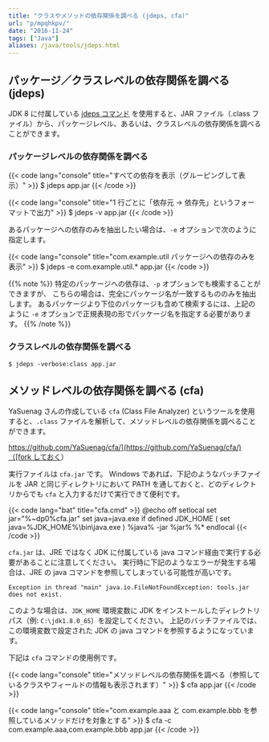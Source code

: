 ```yaml
---
title: "クラスやメソッドの依存関係を調べる (jdeps, cfa)"
url: "p/mpqhkpv/"
date: "2016-11-24"
tags: ["Java"]
aliases: /java/tools/jdeps.html
---
```


パッケージ／クラスレベルの依存関係を調べる (jdeps)
----

JDK 8 に付属している [jdeps コマンド](https://docs.oracle.com/javase/jp/8/docs/technotes/tools/unix/jdeps.html) を使用すると、JAR ファイル（.class ファイル）から、パッケージレベル、あるいは、クラスレベルの依存関係を調べることができます。

### パッケージレベルの依存関係を調べる

{{< code lang="console" title="すべての依存を表示（グルーピングして表示）" >}}
$ jdeps app.jar
{{< /code >}}


{{< code lang="console" title="1 行ごとに「依存元 -> 依存先」というフォーマットで出力" >}}
$ jdeps -v app.jar
{{< /code >}}

あるパッケージへの依存のみを抽出したい場合は、`-e` オプションで次のように指定します。

{{< code lang="console" title="com.example.util パッケージへの依存のみを表示" >}}
$ jdeps -e com.example.util.* app.jar
{{< /code >}}

{{% note %}}
特定のパッケージへの依存は、`-p`  オプションでも検索することができますが、
こちらの場合は、完全にパッケージ名が一致するもののみを抽出します。
あるパッケージより下位のパッケージも含めて検索するには、上記のように `-e` オプションで正規表現の形でパッケージ名を指定する必要があります。
{{% /note %}}

### クラスレベルの依存関係を調べる

```console
$ jdeps -verbose:class app.jar
```


メソッドレベルの依存関係を調べる (cfa)
----

YaSuenag さんの作成している `cfa` (Class File Analyzer) というツールを使用すると、`.class` ファイルを解析して、メソッドレベルの依存関係を調べることができます。

[https://github.com/YaSuenag/cfa/](https://github.com/YaSuenag/cfa/)（[fork しておく](https://github.com/ojisancancode/cfa/)）

実行ファイルは `cfa.jar` です。
Windows であれば、下記のようなバッチファイルを JAR と同じディレクトリにおいて PATH を通しておくと、どのディレクトリからでも `cfa` と入力するだけで実行できて便利です。


{{< code lang="bat" title="cfa.cmd" >}}
@echo off
setlocal
set jar="%~dp0%cfa.jar"
set java=java.exe
if defined JDK_HOME (
    set java=%JDK_HOME%\bin\java.exe
)
%java% -jar %jar% %*
endlocal
{{< /code >}}

`cfa.jar` は、JRE ではなく JDK に付属している java コマンド経由で実行する必要があることに注意してください。
実行時に下記のようなエラーが発生する場合は、JRE の java コマンドを参照してしまっている可能性が高いです。

```
Exception in thread "main" java.io.FileNotFoundException: tools.jar does not exist.
```

このような場合は、`JDK_HOME` 環境変数に JDK をインストールしたディレクトリパス（例: `C:\jdk1.8.0_65`）を設定してください。
上記のバッチファイルでは、この環境変数で設定された JDK の java コマンドを参照するようになっています。

下記は `cfa` コマンドの使用例です。


{{< code lang="console" title="メソッドレベルの依存関係を調べる（参照しているクラスやフィールドの情報も表示されます）" >}}
$ cfa app.jar
{{< /code >}}

{{< code lang="console" title="com.example.aaa と com.example.bbb を参照しているメソッドだけを対象とする" >}}
$ cfa -c com.example.aaa,com.example.bbb app.jar
{{< /code >}}

